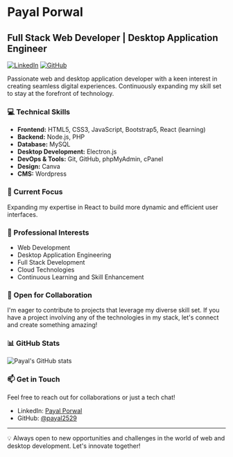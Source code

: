 # Payal Porwal
## Full Stack Web Developer | Desktop Application Engineer

[![LinkedIn](https://img.shields.io/badge/LinkedIn-Connect-blue)](https://www.linkedin.com/in/payal-porwal-6428341b0)
[![GitHub](https://img.shields.io/badge/GitHub-Follow-181717)](https://github.com/payal2529)

Passionate web and desktop application developer with a keen interest in creating seamless digital experiences. Continuously expanding my skill set to stay at the forefront of technology.

### 💻 Technical Skills
- **Frontend:** HTML5, CSS3, JavaScript, Bootstrap5, React (learning)
- **Backend:** Node.js, PHP
- **Database:** MySQL
- **Desktop Development:** Electron.js
- **DevOps & Tools:** Git, GitHub, phpMyAdmin, cPanel
- **Design:** Canva
- **CMS:** Wordpress

### 🚀 Current Focus
Expanding my expertise in React to build more dynamic and efficient user interfaces.

### 🌟 Professional Interests
- Web Development
- Desktop Application Engineering
- Full Stack Development
- Cloud Technologies
- Continuous Learning and Skill Enhancement

### 🤝 Open for Collaboration
I'm eager to contribute to projects that leverage my diverse skill set. If you have a project involving any of the technologies in my stack, let's connect and create something amazing!

### 📊 GitHub Stats
![Payal's GitHub stats](https://github-readme-stats.vercel.app/api?username=payal2529&show_icons=true&theme=radical)

### 📫 Get in Touch
Feel free to reach out for collaborations or just a tech chat!

- LinkedIn: [Payal Porwal](https://www.linkedin.com/in/payal-porwal-6428341b0)
- GitHub: [@payal2529](https://github.com/payal2529)

---

💡 Always open to new opportunities and challenges in the world of web and desktop development. Let's innovate together!
